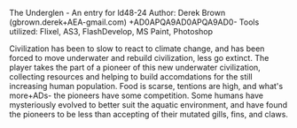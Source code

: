 The Underglen - An entry for ld48-24
Author: Derek Brown (gbrown.derek+AEA-gmail.com)
+AD0APQA9AD0APQA9AD0-
Tools utilized: Flixel, AS3, FlashDevelop, MS Paint, Photoshop

Civilization has been to slow to react to climate change, and has been forced to move underwater and rebuild civilization, less go extinct. The player takes the part of a pioneer of this new underwater civilization, collecting resources and helping to build accomdations for the still increasing human population. Food is scarse, tentions are high, and what's more+ADs- the pioneers have some competition. Some humans have mysteriously evolved to better suit the aquatic environment, and have found the pioneers to be less than accepting of their mutated gills, fins, and claws.


